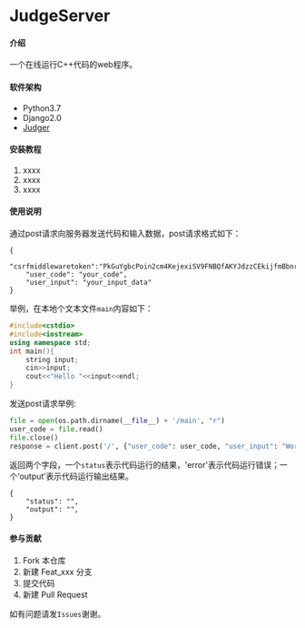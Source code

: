 # JudgeServer

#### 介绍
一个在线运行C++代码的web程序。

#### 软件架构
- Python3.7
- Django2.0
- [Judger](http://github.com/QingdaoU/Judger)

#### 安装教程

1.  xxxx
2.  xxxx
3.  xxxx

#### 使用说明

通过post请求向服务器发送代码和输入数据，post请求格式如下：
```
{
    "csrfmiddlewaretoken":"PkGuYgbcPoin2cm4KejexiSV9FNBQfAKYJdzzCEkijfmBbnrRzOGycvYXm63YId2",
    "user_code": "your_code",
    "user_input": "your_input_data"
}
```
举例，在本地个文本文件`main`内容如下：
```cpp
#include<cstdio>
#include<iostream>
using namespace std;
int main(){
    string input;
    cin>>input;
    cout<<"Hello "<<input<<endl;
}
```

发送post请求举例:
```py
file = open(os.path.dirname(__file__) + '/main', "r")
user_code = file.read()
file.close()
response = client.post('/', {"user_code": user_code, "user_input": "World"})
```

返回两个字段，一个`status`表示代码运行的结果，'error'表示代码运行错误；一个‘output’表示代码运行输出结果。
```
{
    "status": "",
    "output": "",
}
```

#### 参与贡献

1.  Fork 本仓库
2.  新建 Feat_xxx 分支
3.  提交代码
4.  新建 Pull Request

如有问题请发`Issues`谢谢。